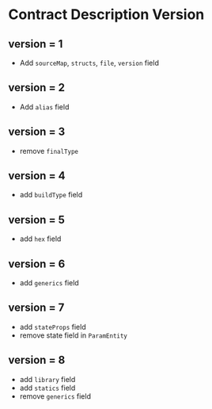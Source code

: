 # Contract Description Version 


## version = 1

* Add `sourceMap`, `structs`, `file`, `version` field

## version = 2 

* Add `alias` field

## version = 3

* remove `finalType`

## version = 4

* add  `buildType` field

## version = 5

* add  `hex` field

## version = 6 

* add `generics` field

## version = 7

* add `stateProps` field
* remove state field in `ParamEntity`

## version = 8

* add `library` field
* add `statics` field
* remove `generics` field